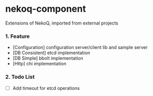 # nekoq-component

Extensions of NekoQ, imported from external projects

### 1. Feature

* [Configuration] configuration server/client lib and sample server
* [DB Consistent] etcd implementation
* [DB Simple] bbolt implementation
* [Http] chi implementation

### 2. Todo List

* [ ] Add timeout for etcd operations

